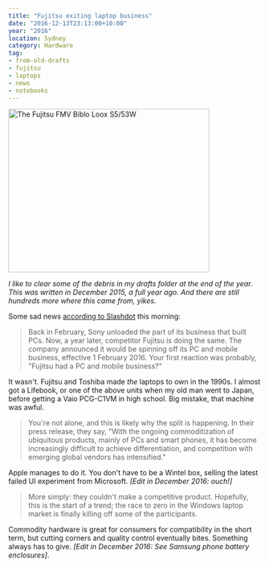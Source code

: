 ```yaml
---
title: "Fujitsu exiting laptop business"
date: "2016-12-13T23:13:00+10:00"
year: "2016"
location: Sydney
category: Hardware
tag:
- from-old-drafts
- fujitsu
- laptops
- news
- notebooks
---
```

<p><img src="https://rubenerd.com/files/2016/0063_02_l.jpg" alt="The Fujitsu FMV Biblo Loox S5/53W" style="width:400px; height:325px;" srcset="https://rubenerd.com/files/2016/0063_02_l.jpg 1x, https://rubenerd.com/files/2016/0063_02_l@2x.jpg 2x" /></p>

<p style="font-style:italic">I like to clear some of the debris in my drafts folder at the end of the year. This was written in December 2015, a full year ago. And there are still hundreds more where this came from, yikes.</p>

Some sad news [according to Slashdot] this morning:

> Back in February, Sony unloaded the part of its business that built PCs. Now, a year later, competitor Fujitsu is doing the same. The company announced it would be spinning off its PC and mobile business, effective 1 February 2016. Your first reaction was probably, "Fujitsu had a PC and mobile business?" 

It wasn't. Fujitsu and Toshiba made *the* laptops to own in the 1990s. I almost got a Lifebook, or one of the above units when my old man went to Japan, before getting a Vaio PCG-C1VM in high school. Big mistake, that machine was awful.

> You're not alone, and this is likely why the split is happening. In their press release, they say, "With the ongoing commoditization of ubiquitous products, mainly of PCs and smart phones, it has become increasingly difficult to achieve differentiation, and competition with emerging global vendors has intensified."

Apple manages to do it. You don't have to be a Wintel box, selling the latest failed UI experiment from Microsoft. *\[Edit in December 2016: ouch!\]*

> More simply: they couldn't make a competitive product. Hopefully, this is the start of a trend; the race to zero in the Windows laptop market is finally killing off some of the participants.

Commodity hardware is great for consumers for compatibility in the short term, but cutting corners and quality control eventually bites. Something always has to give. *\[Edit in December 2016: See Samsung phone battery enclosures\]*.

[according to Slashdot]: https://hardware.slashdot.org/story/15/12/25/2046235/fujitsu-spins-off-its-pc-and-mobile-divisions

